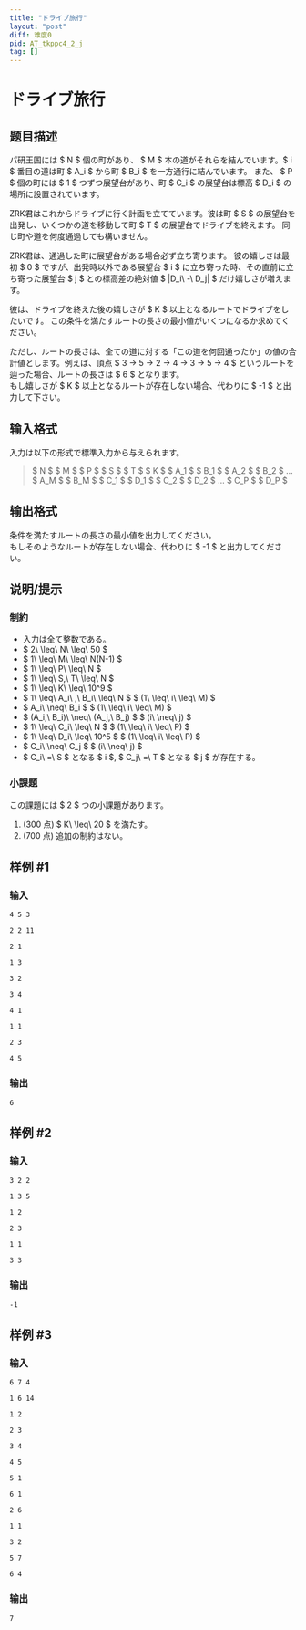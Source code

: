 ```yaml
---
title: "ドライブ旅行"
layout: "post"
diff: 难度0
pid: AT_tkppc4_2_j
tag: []
---
```


# ドライブ旅行

## 题目描述

[problemUrl]: https://atcoder.jp/contests/tkppc4-2/tasks/tkppc4_2_j

 パ研王国には $ N $ 個の町があり、 $ M $ 本の道がそれらを結んでいます。$ i $ 番目の道は町 $ A_i $ から町 $ B_i $ を一方通行に結んでいます。 また、 $ P $ 個の町には $ 1 $ つずつ展望台があり、町 $ C_i $ の展望台は標高 $ D_i $ の場所に設置されています。

 ZRK君はこれからドライブに行く計画を立てています。彼は町 $ S $ の展望台を出発し、いくつかの道を移動して町 $ T $ の展望台でドライブを終えます。 同じ町や道を何度通過しても構いません。

 ZRK君は、通過した町に展望台がある場合必ず立ち寄ります。 彼の嬉しさは最初 $ 0 $ ですが、出発時以外である展望台 $ i $ に立ち寄った時、その直前に立ち寄った展望台 $ j $ との標高差の絶対値 $ |D_i\ -\ D_j| $ だけ嬉しさが増えます。

 彼は、ドライブを終えた後の嬉しさが $ K $ 以上となるルートでドライブをしたいです。 この条件を満たすルートの長さの最小値がいくつになるか求めてください。

 ただし、ルートの長さは、全ての道に対する「この道を何回通ったか」の値の合計値とします。例えば、頂点 $ 3 $→$ 5 $→$ 2 $→$ 4 $→$ 3 $→$ 5 $→$ 4 $ というルートを辿った場合、ルートの長さは $ 6 $ となります。  
 もし嬉しさが $ K $ 以上となるルートが存在しない場合、代わりに $ -1 $ と出力して下さい。

## 输入格式

入力は以下の形式で標準入力から与えられます。

> $ N $ $ M $ $ P $ $ S $ $ T $ $ K $ $ A_1 $ $ B_1 $ $ A_2 $ $ B_2 $ ... $ A_M $ $ B_M $ $ C_1 $ $ D_1 $ $ C_2 $ $ D_2 $ ... $ C_P $ $ D_P $

## 输出格式

 条件を満たすルートの長さの最小値を出力してください。  
 もしそのようなルートが存在しない場合、代わりに $ -1 $ と出力してください。

## 说明/提示

### 制約

- 入力は全て整数である。
- $ 2\ \leq\ N\ \leq\ 50 $
- $ 1\ \leq\ M\ \leq\ N(N-1) $
- $ 1\ \leq\ P\ \leq\ N $
- $ 1\ \leq\ S,\ T\ \leq\ N $
- $ 1\ \leq\ K\ \leq\ 10^9 $
- $ 1\ \leq\ A_i\ ,\ B_i\ \leq\ N $ $ (1\ \leq\ i\ \leq\ M) $
- $ A_i\ \neq\ B_i $ $ (1\ \leq\ i\ \leq\ M) $
- $ (A_i,\ B_i)\ \neq\ (A_j,\ B_j) $ $ (i\ \neq\ j) $
- $ 1\ \leq\ C_i\ \leq\ N $ $ (1\ \leq\ i\ \leq\ P) $
- $ 1\ \leq\ D_i\ \leq\ 10^5 $ $ (1\ \leq\ i\ \leq\ P) $
- $ C_i\ \neq\ C_j $ $ (i\ \neq\ j) $
- $ C_i\ =\ S $ となる $ i $, $ C_j\ =\ T $ となる $ j $ が存在する。

### 小課題

 この課題には $ 2 $ つの小課題があります。

1. (300 点) $ K\ \leq\ 20 $ を満たす。
2. (700 点) 追加の制約はない。

## 样例 #1

### 输入

```
4 5 3
2 2 11
2 1
1 3
3 2
3 4
4 1
1 1
2 3
4 5
```

### 输出

```
6
```

## 样例 #2

### 输入

```
3 2 2
1 3 5
1 2
2 3
1 1
3 3
```

### 输出

```
-1
```

## 样例 #3

### 输入

```
6 7 4
1 6 14
1 2
2 3
3 4
4 5
5 1
6 1
2 6
1 1
3 2
5 7
6 4
```

### 输出

```
7
```

